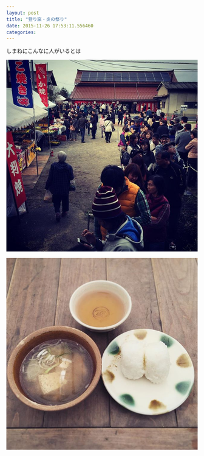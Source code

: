 ```yaml
---
layout: post
title: "登り窯・炎の祭り"
date: 2015-11-26 17:53:11.556460
categories: 
---
```


しまねにこんなに人がいるとは

![](/assets/images/201511/12237383_1522987071356525_1802610438_n.jpg)

![](/assets/images/201511/12237201_992190374172048_483575953_n.jpg)


